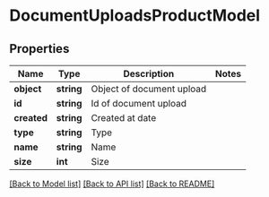# DocumentUploadsProductModel

## Properties
Name | Type | Description | Notes
------------ | ------------- | ------------- | -------------
**object** | **string** | Object of document upload | 
**id** | **string** | Id of document upload | 
**created** | **string** | Created at date | 
**type** | **string** | Type | 
**name** | **string** | Name | 
**size** | **int** | Size | 

[[Back to Model list]](../README.md#documentation-for-models) [[Back to API list]](../README.md#documentation-for-api-endpoints) [[Back to README]](../../README.md)


